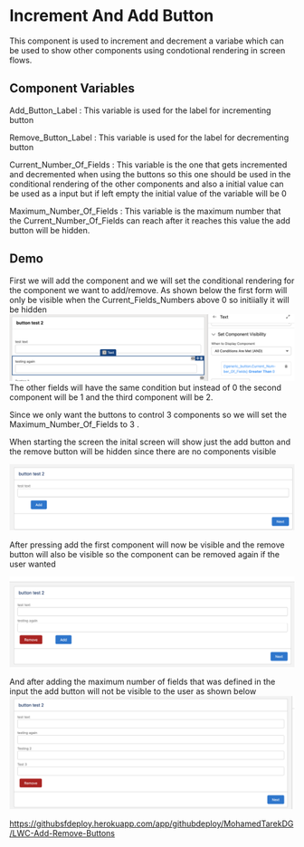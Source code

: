 # Increment And Add Button

This component is used to increment and decrement a variabe which can be used to show other components using condotional rendering in screen flows.
## Component Variables

Add_Button_Label : This variable is used for the label for incrementing button

Remove_Button_Label : This variable is used for the label for decrementing button

Current_Number_Of_Fields : This variable is the one that gets incremented and decremented when using the buttons so this one should be used in the conditional rendering of the other components and also a initial value can be used as a input but if left empty the initial value of the variable will be 0

Maximum_Number_Of_Fields : This variable is the maximum number that the Current_Number_Of_Fields can reach after it reaches this value the add button will be hidden.


## Demo 

First we will add the component and we will set the conditional rendering for the component we want to add/remove. As shown below the first form will only be visible when the Current_Fields_Numbers above 0 so initiially it will be hidden 
![Conditional image](images/Conditional_Form_Image.png)
The other fields will have the same condition but instead of 0 the second component will be 1 and the third component will be 2. 

Since we only want the buttons to control 3 components so we will set the Maximum_Number_Of_Fields to 3 .


When starting the screen the inital screen will show just the add button and the remove button will be hidden since there are no components visible 
 
![Image](images/Initial_Screen_Image.png)

After pressing add the first component will now be visible and the remove button will also be visible so the component can be removed again if the user wanted

![Image](images/After_Adding_Component_Image.png)


And after adding the maximum number of fields that was defined in the input the add button will not be visible to the user as shown below 
![Image](images/Maximum_Fields_Reached_Image.png)











https://githubsfdeploy.herokuapp.com/app/githubdeploy/MohamedTarekDG/LWC-Add-Remove-Buttons
